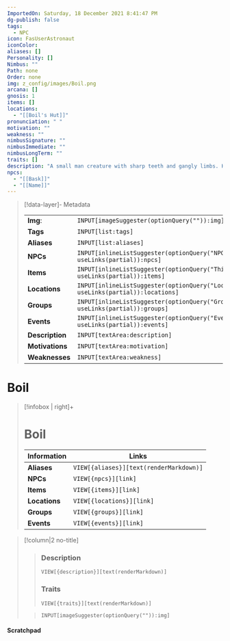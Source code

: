 ```yaml
---
ImportedOn: Saturday, 18 December 2021 8:41:47 PM
dg-publish: false
tags:
  - NPC
icon: FasUserAstronaut
iconColor: 
aliases: []
Personality: []
Nimbus: ""
Path: none
Order: none
img: z_config/images/Boil.png
arcana: []
gnosis: 1
items: []
locations:
  - "[[Boil's Hut]]"
pronunciation: " "
motivation: ""
weakness: ""
nimbusSignature: ""
nimbusImmediate: ""
nimbusLongTerm: ""
traits: []
description: "A small man creature with sharp teeth and gangly limbs. He seems to know a lot about [[Vveird]]. He told us he would teach us to control it if we took his pet pig on a walk. "
npcs:
  - "[[Bask]]"
  - "[[Name]]"
---
```

> [!data-layer]- Metadata
>
> |                                       |                                  |
>| ----- | ----- |
>| **Img**: |`INPUT[imageSuggester(optionQuery("")):img]`|
> |**Tags**|`INPUT[list:tags]`|
> |**Aliases**|`INPUT[list:aliases]`|
> |**NPCs** | `INPUT[inlineListSuggester(optionQuery("NPCs"), useLinks(partial)):npcs]`|
> |**Items** | `INPUT[inlineListSuggester(optionQuery("Things"), useLinks(partial)):items]`|
> |**Locations** | `INPUT[inlineListSuggester(optionQuery("Locations"), useLinks(partial)):locations]`|
> |**Groups** | `INPUT[inlineListSuggester(optionQuery("Groups"), useLinks(partial)):groups]`|
> |**Events** | `INPUT[inlineListSuggester(optionQuery("Events"), useLinks(partial)):events]`|
> |**Description** |`INPUT[textArea:description]`|
> |**Motivations** |`INPUT[textArea:motivation]`|
> |**Weaknesses** |`INPUT[textArea:weakness]`|

# Boil
> [!infobox | right]+
> # Boil
> |  Information | Links |
> | --- | --- |
> | **Aliases** | `VIEW[{aliases}][text(renderMarkdown)]` |
> | **NPCs** | `VIEW[{npcs}][link]` |
> | **Items** | `VIEW[{items}][link]` |
> | **Locations** | `VIEW[{locations}][link]` |
> | **Groups** | `VIEW[{groups}][link]` |
> | **Events** | `VIEW[{events}][link]` |

> [!column|2 no-title]
>
>>
>>### Description
>>  `VIEW[{description}][text(renderMarkdown)]`
>>  ### Traits
>> `VIEW[{traits}][text(renderMarkdown)]`
>
>> 
>> `INPUT[imageSuggester(optionQuery("")):img]`


#### Scratchpad






